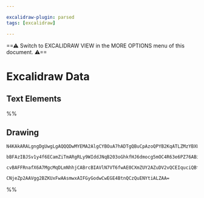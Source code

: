 ```yaml
---

excalidraw-plugin: parsed
tags: [excalidraw]

---
```

==⚠  Switch to EXCALIDRAW VIEW in the MORE OPTIONS menu of this document. ⚠==


# Excalidraw Data
## Text Elements
%%
## Drawing
```compressed-json
N4KAkARALgngDgUwgLgAQQQDwMYEMA2AlgCYBOuA7hADTgQBuCpAzoQPYB2KqATLZMzYBXUtiRoIACyhQ4zZAHoFAc0JRJQgEYA6bGwC2CgF7N6hbEcK4OCtptbErHALRY8RMpWdx8Q1TdIEfARcZgRmBShcZQUebTiAFho6IIR9BA4oZm4AbQBdfghcODgAZSiocVRQMEh1NKqIImVpZNqGQgQKACFcbABrZVJhDmIAYTZ8NlJuCABiADMl5bbI

bBFAzIBJSv1y4f6ECamZiTmARgRLy9WIddJNqB203oGhkfHJ6dmocg5mOC4R63e6PZ76ABihHw+HKMGCs0EHhBGwyT12+zYhwA6iR1Nw+OA1qjthjfliEHCERIkSQUQ80eCAErCFoccLZNDnfjEhmktIAeUB2DUMG45wADBKeXcSei0hDOFAIbh9NCxVyZaDGbtFZlSoQjFUeNKibK+fL9AAVLBQACCzS4EmCCyg9LBZKB9oebAokhCxG4HCEMK1

cvBAFFRnafX6A7MgcMqDLmNhhjCABrcBIAVlN7VT6fwAE0CXmZUY2AZuDV2vQCEIquciQBfMMW5kfdnMTnoYZCUa3IYkA1GoMh/Ay4efE41omQbqTQNnMYATjXa4hENWkCZCGUIaBszmEYAImez1uIK3249MYchVB2P9x6GzXBAmZhMwAOKkEeGlUwZvu0CzkOke6jEwhAcMoc61JAGS4JowTLqgvyNjyaxEHA3AYQgWEQBwqpVPhhHCFARDsnhp

CNjeZp2AAVgg2BZKUxFwAAsmwxAIFGyGodwCwEGE4BtnQCzQuENYtiALZAA=
```
%%
<!-- 48E1BA0A -->